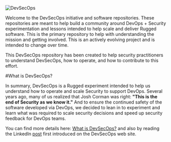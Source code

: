 ![DevSecOps](https://media.licdn.com/media/AAEAAQAAAAAAAAKnAAAAJDJiNGU3MDg1LWVhZjktNDM3Ny1iMjJhLWM3MWQzYjI5MzllZg.png)

Welcome to the DevSecOps initiative and software repositories.  These repositories are meant to help build a community around DevOps + Security experimentation and lessons intended to help scale and deliver Rugged software.  This is the primary repository to help with understanding the mission and getting involved.  This is an actively evolving project and is intended to change over time.

This DevSecOps repository has been created to help security practitioners to understand DevSecOps, how to operate, and how to contribute to this effort.  

#What is DevSecOps?

In summary, DevSecOps is a Rugged experiment intended to help us understand how to operate and scale Security to support DevOps.  Several years ago, many of us realized that Josh Corman was right: **"This is the end of Security as we know it."**  And to ensure the continued safety of the software developed via DevOps, we decided to lean in to experiment and learn what was required to scale security decisions and speed up security feedback for DevOps teams.  

You can find more details here: [What is DevSecOps?](./01_What_is_DevSecOps.md) and also by reading the LinkedIn [post](https://www.linkedin.com/pulse/what-devsecops-shannon-lietz?trkInfo=VSRPsearchId%3A946311454203481351%2CVSRPtargetId%3A6008272002333294592%2CVSRPcmpt%3Aprimary&trk=vsrp_influencer_content_res_name) first introduced on the DevSecOps web site. 

